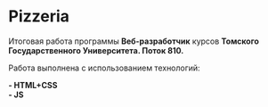# Pizzeria

Итоговая работа программы <b>Веб-разработчик</b> курсов <b>Томского Государственного Университета. Поток 810.</b>

Работа выполнена с использованием технологий:

<b>- HTML+CSS</b>
</br>
<b>- JS</b>
